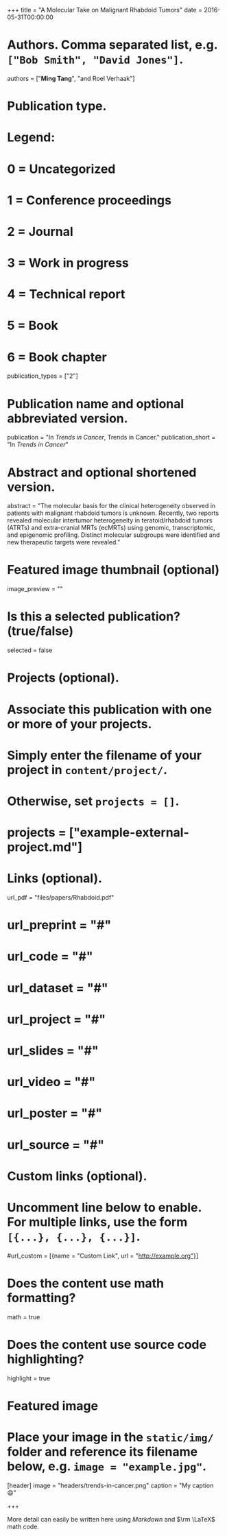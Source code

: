 +++
title = "A Molecular Take on Malignant Rhabdoid Tumors"
date = 2016-05-31T00:00:00

# Authors. Comma separated list, e.g. `["Bob Smith", "David Jones"]`.
authors = ["**Ming Tang**", "and Roel Verhaak"]

# Publication type.
# Legend:
# 0 = Uncategorized
# 1 = Conference proceedings
# 2 = Journal
# 3 = Work in progress
# 4 = Technical report
# 5 = Book
# 6 = Book chapter
publication_types = ["2"]

# Publication name and optional abbreviated version.
publication = "In *Trends in Cancer*, Trends in Cancer."
publication_short = "In *Trends in Cancer*"

# Abstract and optional shortened version.
abstract = "The molecular basis for the clinical heterogeneity observed in patients with malignant rhabdoid tumors is unknown. Recently, two reports revealed molecular intertumor heterogeneity in teratoid/rhabdoid tumors (ATRTs) and extra-cranial MRTs (ecMRTs) using genomic, transcriptomic, and epigenomic profiling. Distinct molecular subgroups were identified and new therapeutic targets were revealed."

# Featured image thumbnail (optional)
image_preview = ""

# Is this a selected publication? (true/false)
selected = false

# Projects (optional).
#   Associate this publication with one or more of your projects.
#   Simply enter the filename of your project in `content/project/`.
#   Otherwise, set `projects = []`.
# projects = ["example-external-project.md"]

# Links (optional).
url_pdf = "files/papers/Rhabdoid.pdf"
# url_preprint = "#"
# url_code = "#"
# url_dataset = "#"
# url_project = "#"
# url_slides = "#"
# url_video = "#"
# url_poster = "#"
# url_source = "#"

# Custom links (optional).
#   Uncomment line below to enable. For multiple links, use the form `[{...}, {...}, {...}]`.
#url_custom = [{name = "Custom Link", url = "http://example.org"}]

# Does the content use math formatting?
math = true

# Does the content use source code highlighting?
highlight = true

# Featured image
# Place your image in the `static/img/` folder and reference its filename below, e.g. `image = "example.jpg"`.
[header]
image = "headers/trends-in-cancer.png"
caption = "My caption :smile:"

+++

More detail can easily be written here using *Markdown* and $\rm \LaTeX$ math code.
